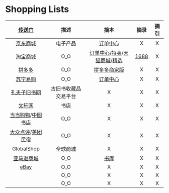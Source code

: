 <style type="text/css">
#content {margin-left: 20px;}
#content table {width:1300px;}
</style>
# Shopping Lists

| [传送门](../navigation.md#sp) | 描述 | 摘本 | 摘录 | 摘引 |
|:---:|:---:|:---:|:---:|:---:|
| [京东商城](https://www.jd.com/) | 电子产品 | [订单中心](https://order.jd.com/center/list.action) | X | X |
| [淘宝商城](https://ai.taobao.com/) | O_O | [订单中心](https://buyertrade.taobao.com/trade/itemlist/list_bought_items.htm)/[特卖](https://temai.taobao.com/)/[天猫商城](https://www.tmall.com/)/[精选](https://pages.tmall.com/wow/portal/act/jxtmall) | [1688](https://www.1688.com/) | X |
| [拼多多](https://mobile.pinduoduo.com/) | O_O | [拼多多商家版](https://mms.pinduoduo.com/login/) | X | X |
| [苏宁易购](https://www.suning.com/) | O_O | [订单中心](https://order.suning.com/order/orderList.do) | X | X |
| [孔夫子旧书网](https://www.kongfz.com/) | 古旧书收藏品交易平台 | X | X | X |
| [文轩网](https://www.winxuan.com/) | 书店 | X | X | X |
| [当当购物](http://www.dangdang.com/)/[中图书店](http://www.bookschina.com/) | O_O | X | X | X |
| [大众点评](https://www.dianping.com/)/[美团民宿](https://minsu.dianping.com/) | O_O | X | X | X |
| GlobalShop | 全球商城 | X | X | X |
| [亚马逊商城](https://www.amazon.cn/) | O_O | [书库](https://www.amazon.cn/b?ie=UTF8&node=1974754071) | X | X |
| [eBay](https://www.ebay.com/) | O_O | X | X | X |
| []() | O_O | X | X | X |
| []() | O_O | X | X | X |
